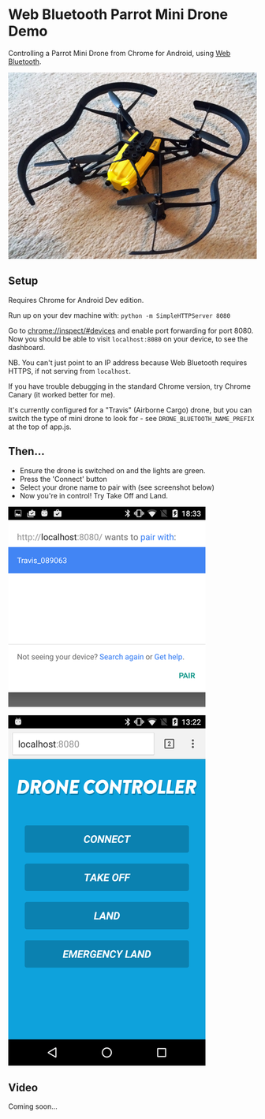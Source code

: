 # Web Bluetooth Parrot Mini Drone Demo

Controlling a Parrot Mini Drone from Chrome for Android, using [Web Bluetooth](https://developers.google.com/web/updates/2015/07/interact-with-ble-devices-on-the-web?hl=en).

![Parrot mini drone](docs/images/parrot-mini-drone.jpg?raw=true "Parrot mini drone") 
 
## Setup

Requires Chrome for Android Dev edition.

Run up on your dev machine with: `python -m SimpleHTTPServer 8080`

Go to [chrome://inspect/#devices](chrome://inspect/#devices) and enable port forwarding for port 8080.
Now you should be able to visit `localhost:8080` on your device, to see the dashboard. 

NB. You can't just point to an IP address because Web Bluetooth requires HTTPS, if not serving from `localhost`. 

If you have trouble debugging in the standard Chrome version, try Chrome Canary (it worked better for me).

It's currently configured for a "Travis" (Airborne Cargo) drone, but you can switch the type of mini drone to look
for - see `DRONE_BLUETOOTH_NAME_PREFIX` at the top of app.js.   

## Then...

* Ensure the drone is switched on and the lights are green.
* Press the 'Connect' button
* Select your drone name to pair with (see screenshot below)
* Now you're in control! Try Take Off and Land.

![Pair screen](docs/images/pair-screen.png?raw=true "Pair screen")

![App screenshot](docs/images/app.png?raw=true "App screenshot")

## Video

Coming soon...
